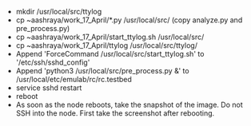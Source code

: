 * mkdir /usr/local/src/ttylog
* cp ~aashraya/work_17_April/*.py /usr/local/src/ (copy analyze.py and pre_process.py)
* cp ~aashraya/work_17_April/start_ttylog.sh /usr/local/src/
* cp ~aashraya/work_17_April/ttylog /usr/local/src/ttylog/
* Append 'ForceCommand /usr/local/src/start_ttylog.sh' to '/etc/ssh/sshd_config'
* Append 'python3 /usr/local/src/pre_process.py &' to /usr/local/etc/emulab/rc/rc.testbed
* service sshd restart
* reboot
* As soon as the node reboots, take the snapshot of the image. Do not SSH into the node. First take the screenshot after rebooting.
